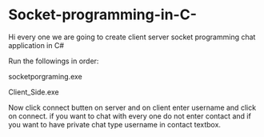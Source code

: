# Socket-programming-in-C-
Hi every one we are going to create client server socket programming chat application in C#

Run the followings in order:

socketporgraming.exe

Client_Side.exe
 

Now click connect butten on server and on client enter username and click on connect. 
if you want to chat with every one do not enter contact and if you want to have private chat type username in contact textbox.

